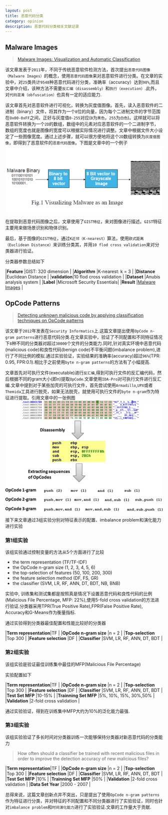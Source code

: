 ```yaml
---
layout: post
title: 恶意代码分类
category: opinion
description: 恶意代码分类相关文献记录
---
```


## Malware Images

> [Malware Images: Visualization and Automatic Classification][]

该文章发表于`2011`年，不同于传统恶意软件检测方法，首次提出`恶意代码图像（Malware Images）`的概念，使用`恶意代码图像`来对恶意软件进行分类。在文章的实验中，对`25`类共计`9548`种恶意代码进行分类，准确率（accuracy）达到`98%`,而且文章中介绍，该种方法不需要`反汇编（disassembly）`和`执行（execution）`.此外，对`代码混淆（obfuscation）`也具有一定的适应能力.

该文章首先对恶意软件进行可视化，转换为灰度值图像。首先，读入恶意软件的二进制（binary）文件，将其作为一个`8`位的向量，因为每个二进制文件的字节范围在`Ox00-0xFF`之间，正好与灰度值`0-255`对应(`0`为`黑色`，`255`为`白色`)。这样就可以将恶意软件转换为一个`2D`的数组，数组中的元素对应恶意软件的一个二进制字节，数组的宽度也就是图像的宽度可以根据实际情况进行调整。文章中根据文件大小设定了一些图像宽度。通过上述步骤，就可以很方便地将这个`2D`数组转换为`灰度值图像`，即得到了恶意软件的`恶意代码图像`。下图是文章中的一个例子
![Malware1](../../images/malware/mal-1.jpg)

在提取到恶意代码图像之后，文章使用了`GIST特征`，来对图像进行描述。`GIST`特征主要用来做场景识别和物体识别。

最后，基于图像的`GIST特征`，通过`K近邻（K-nearest）`算法，使用`欧式距离（Euclidean Distance）`来训练分类其，并用`10 flod cross validation`来对分类器进行验证。

分类器参数总结如下

|**Feature**   |GIST: 320 dimension          |
|**Algorithm** |K-nearest: k = 3             |
|**Distance**  |Euclidean Distance           |
|**validation**|10 flod cross validation     |
|**Dataset**   |Anubis analysis system       |
|**Label**     |Microsoft Security Essentials|
|**Result**    |[Malware Images][]           |

## OpCode Patterns

> [Detecting unknown malicious code by applying classification techniques on OpCode patterns][]

该文章于`2012`年发表在`Security Informatics`上.这篇文章提出使用`OpCode n-gram patterns`进行恶意代码分类.在文章实验中，验证了不同配置和不同特征情况下`8`种不同的分类器对超过`30000`个文件的分类能力.同时,针对真实环境中恶意代码(malicious code)和良性代码(benign code)不平衡问题(imbalance problem),进行了不同比例的模拟.通过实验验证，实验结果的准确率(accuracy)超过`96%`(TPR: 0.95, FPR:0.1).相比于之前使用`byte n-gram patterns`的方法有了小幅提高.

文章首先对可执行文件(executable)进行`反汇编`,得到可执行文件的反汇编代码，然后根据不同的gram大小(即n)提取`OpCode`.文章使用`IDA-Pro`对可执行文件进行反汇编.文章中提到对于某些加壳的可执行文件，首先尝试使用`Armadillo`,`UPX`或者`Themida`工具进行脱壳，如果无法脱壳，就使用可执行文件的`byte n-gram`作为特征进行提取。引用文章中的一张例图
![Malware2](../../images/malware/mal-2.jpg)

接下来文章通过3组实验分别对特征表示的配置、imbalance problem和演化能力进行实验

### 第1组实验

该组实验通过控制变量的方法从5个方面进行了比较

* the term representation (TF/TF-IDF)
* the OpCode n-gram size (1, 2, 3, 4, 5, 6)
* the top-selection of features (50, 100, 200, 300)
* the feature selection method (DF, FS, GR)
* the classifier (SVM, LR, RF, ANN, DT, BDT, NB, BNB)

实验中, 训练集和测试集都是按照真是情况下设置恶意代码和良性代码的比例(Malicious File Percentage, MFP: 22%),使用5-fold cross validation的方法进行验证.分类器采用TPR(True Positive Rate),FPR(False Positive Rate), Accuracy和G-Means作为衡量指标.

通过实验得到分类器最佳配置和性能比较好的分类器

|**Term representation**|TF                        |
|**OpCode n-gram size** |n = 2                     |
|**Top-selection**      |Top 300                   |
|**Feature selection**  |DF                        |
|**Classifier**         |SVM, LR, RF, ANN, DT, BDT |

### 第2组实验

该组实验是验证最佳训练集中最佳的MFP(Malicious File Percentage)

实验配置如下

|**Term representation**|TF                        |
|**OpCode n-gram size** |n = 2                     |
|**Top-selection**      |Top 300                   |
|**Feature selection**  |DF                        |
|**Classifier**         |SVM, LR, RF, ANN, DT, BDT |
|**Test Set MFP**       |10-15%                    |
|**Trainning Set MFP**  |5%, 10%, 15%, 30%,50%     |
|**Validation**         |2-fold cross validation   |

通过实验验证，得到在训练集中MFP大约为10%的泛化能力最强.

### 第3组实验

该组实验验证了多长时间对分类器训练一次能够保持分类器对新恶意代码的分类能力

> How often should a classifier be trained with recent malicious files in order to improve the detection accuracy of new malicious files?

|**Term representation**|TF                        |
|**OpCode n-gram size** |n = 2                     |
|**Top-selection**      |Top 300                   |
|**Feature selection**  |DF                        |
|**Classifier**         |SVM, LR, RF, ANN, DT, BDT |
|**Test Set MFP**       |10%                       |
|**Trainning Set MFP**  |50%                       |
|**Validation**         |2-fold cross validation   |
|**Data Set Year**      |2000 - 2007               |

总得来说，这篇文章创新点并不突出，只是提出了使用`OpCode n-gram patterns`作为特征进行分类，并对特征的不同配置和不同分类器进行了实验验证，同时也针对`imbalance problem`和`时间演化能力`进行了实验验证.文章的工作量大于贡献.

[Malware Images: Visualization and Automatic Classification]: http://dl.acm.org/citation.cfm?id=2016908
[Malware Images]: http://vision.ece.ucsb.edu/~lakshman/malware_images/album
[Detecting unknown malicious code by applying classification techniques on OpCode patterns]: http://security-informatics.springeropen.com/articles/10.1186/2190-8532-1-1
